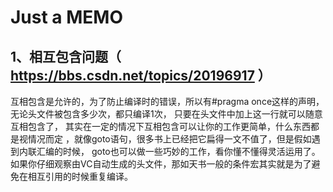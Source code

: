 # Just a MEMO
## 1、相互包含问题（ https://bbs.csdn.net/topics/20196917 ）
互相包含是允许的，为了防止编译时的错误，所以有#pragma once这样的声明，
无论头文件被包含多少次，都只编译1次，
只要在头文件中加上这一行就可以随意互相包含了，
其实在一定的情况下互相包含可以让你的工作更简单，什么东西都是视情况而定
，就像goto语句，很多书上已经把它扁得一文不值了，但是假如遇到内联汇编的时候，
goto也可以做一些巧妙的工作，看你懂不懂得灵活运用了。
如果你仔细观察由VC自动生成的头文件，那如天书一般的条件宏其实就是为了避免在相互引用的时候重复编译。
